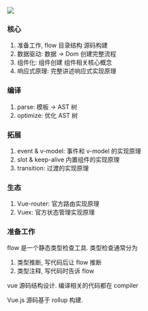 ![](https://i.loli.net/2019/12/13/Ho5bIAyUklwhiaC.png)

### 核心

1. 准备工作, flow 目录结构 源码构建
2. 数据驱动: 数据 -> Dom 创建完整流程
3. 组件化: 组件创建 组件相关核心概念
4. 响应式原理: 完整讲述响应式实现原理

### 编译

1. parse: 模板 -> AST 树
2. optimize: 优化 AST 树

### 拓展

1. event & v-model: 事件和 v-model 的实现原理
2. slot & keep-alive 内置组件的实现原理
3. transition: 过渡的实现原理

### 生态

1. Vue-router: 官方路由实现原理
2. Vuex: 官方状态管理实现原理

### 准备工作

flow 是一个静态类型检查工具.
类型检查通常分为

1. 类型推断, 写代码后让 flow 推断
2. 类型注释, 写代码时告诉 flow

vue 源码结构设计.
编译相关的代码都在 compiler

Vue.js 源码基于 rollup 构建.
